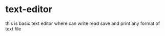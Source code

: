 # text-editor
this is basic text editor where can write read save and print any format of text file
